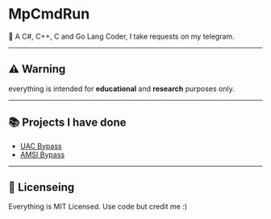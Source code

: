 # MpCmdRun

🚀 A C#, C++, C and Go Lang Coder, I take requests on my telegram.

---

## ⚠️ Warning

everything is intended for **educational** and **research** purposes only.

---

## 📚 Projects I have done
- [UAC Bypass](https://github.com/MpCmdRun/uac-bypass)
- [AMSI Bypass](https://github.com/MpCmdRun/Amsi-Patch)

---

## 📜 Licenseing

Everything is MIT Licensed. Use code but credit me :)
